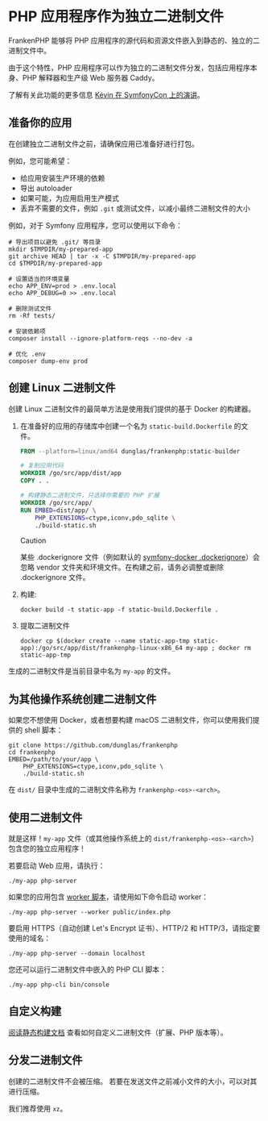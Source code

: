 # PHP 应用程序作为独立二进制文件

FrankenPHP 能够将 PHP 应用程序的源代码和资源文件嵌入到静态的、独立的二进制文件中。

由于这个特性，PHP 应用程序可以作为独立的二进制文件分发，包括应用程序本身、PHP 解释器和生产级 Web 服务器 Caddy。

了解有关此功能的更多信息 [Kévin 在 SymfonyCon 上的演讲](https://dunglas.dev/2023/12/php-and-symfony-apps-as-standalone-binaries/)。

## 准备你的应用

在创建独立二进制文件之前，请确保应用已准备好进行打包。

例如，您可能希望：

* 给应用安装生产环境的依赖
* 导出 autoloader
* 如果可能，为应用启用生产模式
* 丢弃不需要的文件，例如 `.git` 或测试文件，以减小最终二进制文件的大小

例如，对于 Symfony 应用程序，您可以使用以下命令：

```console
# 导出项目以避免 .git/ 等目录
mkdir $TMPDIR/my-prepared-app
git archive HEAD | tar -x -C $TMPDIR/my-prepared-app
cd $TMPDIR/my-prepared-app

# 设置适当的环境变量
echo APP_ENV=prod > .env.local
echo APP_DEBUG=0 >> .env.local

# 删除测试文件
rm -Rf tests/

# 安装依赖项
composer install --ignore-platform-reqs --no-dev -a

# 优化 .env
composer dump-env prod
```

## 创建 Linux 二进制文件

创建 Linux 二进制文件的最简单方法是使用我们提供的基于 Docker 的构建器。

1. 在准备好的应用的存储库中创建一个名为 `static-build.Dockerfile` 的文件。

    ```dockerfile
    FROM --platform=linux/amd64 dunglas/frankenphp:static-builder

    # 复制应用代码
    WORKDIR /go/src/app/dist/app
    COPY . .

    # 构建静态二进制文件，只选择你需要的 PHP 扩展
    WORKDIR /go/src/app/
    RUN EMBED=dist/app/ \
        PHP_EXTENSIONS=ctype,iconv,pdo_sqlite \
        ./build-static.sh
    ```

    > [!CAUTION]
    >
    > 某些 .dockerignore 文件（例如默认的 [symfony-docker .dockerignore](https://github.com/dunglas/symfony-docker/blob/main/.dockerignore)）会忽略 vendor
    > 文件夹和环境文件。在构建之前，请务必调整或删除 .dockerignore 文件。

2. 构建:

    ```console
    docker build -t static-app -f static-build.Dockerfile .
    ```

3. 提取二进制文件

    ```console
    docker cp $(docker create --name static-app-tmp static-app):/go/src/app/dist/frankenphp-linux-x86_64 my-app ; docker rm static-app-tmp
    ```

生成的二进制文件是当前目录中名为 `my-app` 的文件。

## 为其他操作系统创建二进制文件

如果您不想使用 Docker，或者想要构建 macOS 二进制文件，你可以使用我们提供的 shell 脚本：

```console
git clone https://github.com/dunglas/frankenphp
cd frankenphp
EMBED=/path/to/your/app \
    PHP_EXTENSIONS=ctype,iconv,pdo_sqlite \
    ./build-static.sh
```

在 `dist/` 目录中生成的二进制文件名称为 `frankenphp-<os>-<arch>`。

## 使用二进制文件

就是这样！`my-app` 文件（或其他操作系统上的 `dist/frankenphp-<os>-<arch>`）包含您的独立应用程序！

若要启动 Web 应用，请执行：

```console
./my-app php-server
```

如果您的应用包含 [worker 脚本](worker.md)，请使用如下命令启动 worker：

```console
./my-app php-server --worker public/index.php
```

要启用 HTTPS（自动创建 Let's Encrypt 证书）、HTTP/2 和 HTTP/3，请指定要使用的域名：

```console
./my-app php-server --domain localhost
```

您还可以运行二进制文件中嵌入的 PHP CLI 脚本：

```console
./my-app php-cli bin/console
```

## 自定义构建

[阅读静态构建文档](static.md) 查看如何自定义二进制文件（扩展、PHP 版本等）。

## 分发二进制文件

创建的二进制文件不会被压缩。
若要在发送文件之前减小文件的大小，可以对其进行压缩。

我们推荐使用 `xz`。
